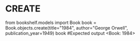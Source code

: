 # CREATE
from bookshelf.models import Book
book = Book.objects.create(title="1984", author="George Orwell", publication_year=1949)
book
#Expected output
<Book: 1984>